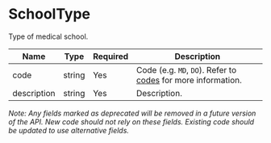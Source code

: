 # SchoolType

Type of medical school.

| Name | Type | Required | Description |
| - | - | - | - | 
| code | string | Yes | Code (e.g. `MD`, `DO`). Refer to [codes](https://github.com/fsmb/api-docs/tree/master/docs/codes) for more information. |
| description | string | Yes | Description. |

*Note: Any fields marked as deprecated will be removed in a future version of the API. New code should not rely on these fields. Existing code should be updated to use alternative fields.*
